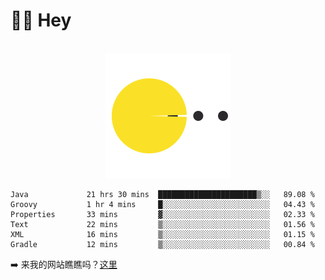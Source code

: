 
# 👋🏻 Hey
<div align="center">
	<br>
	<img src="https://raw.githubusercontent.com/Aniket965/Aniket965/master/pacman.svg?sanitize=true" width="200" height="200">
	<br>
</div>

<!--START_SECTION:waka-->

```text
Java             21 hrs 30 mins  ██████████████████████▒░░   89.08 %
Groovy           1 hr 4 mins     █░░░░░░░░░░░░░░░░░░░░░░░░   04.43 %
Properties       33 mins         ▓░░░░░░░░░░░░░░░░░░░░░░░░   02.33 %
Text             22 mins         ▒░░░░░░░░░░░░░░░░░░░░░░░░   01.56 %
XML              16 mins         ▒░░░░░░░░░░░░░░░░░░░░░░░░   01.15 %
Gradle           12 mins         ▒░░░░░░░░░░░░░░░░░░░░░░░░   00.84 %
```

<!--END_SECTION:waka-->

 ➡️  来我的网站瞧瞧吗？[这里](https://www.shaolongfei.com)
